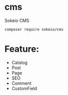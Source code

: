 # cms
Sokeio CMS 

```bash
composer require sokeio/cms
```

# Feature:
+ Catalog
+ Post
+ Page
+ SEO
+ Comment
+ CustomField
